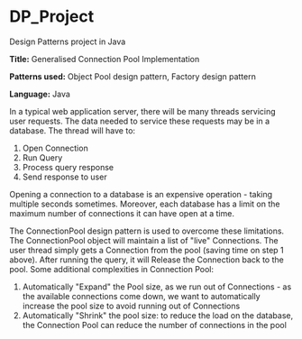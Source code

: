 # DP_Project
Design Patterns project in Java

**Title:** Generalised Connection Pool Implementation

**Patterns used:** Object Pool design pattern, Factory design pattern

**Language:** Java

In a typical web application server, there will be many threads servicing user requests.  The data needed to service these requests may be in a database. The thread will have to:
1. Open Connection
2. Run Query
3. Process query response
4. Send response to user

Opening a connection to a database is an expensive operation - taking multiple seconds sometimes. Moreover, each database has a limit on the maximum number of connections it can have open at a time. 

The ConnectionPool design pattern is used to overcome these limitations. The ConnectionPool object will maintain a list of "live" Connections.  The user thread simply gets a Connection from the pool (saving time on step 1 above). After running the query, it will Release the Connection back to the pool.
Some additional complexities in Connection Pool:
1. Automatically "Expand" the Pool size, as we run out of Connections - as the available connections come down, we want to automatically increase the pool size to avoid running out of Connections
2. Automatically  "Shrink" the pool size: to reduce the load on the database, the Connection Pool can reduce the number of connections in the pool
